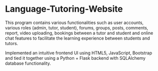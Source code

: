 # Language-Tutoring-Website

This program contains various functionalities such as user accounts, various roles (admin, tutor, student), forums, groups, posts, comments, report, video uploading, bookings between a tutor and student and online chat features to facilitate the learning experience between students and tutors.

Implemented an intuitive frontend UI using HTML5, JavaScript, Bootstrap and tied it together using a Python + Flask backend with SQLAlchemy database functionality.
